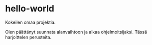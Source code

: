 # hello-world
Kokeilen omaa projektia.

Olen päättänyt suunnata alanvaihtoon ja alkaa ohjelmoitsijaksi. Tässä harjoittelen perusteita.
